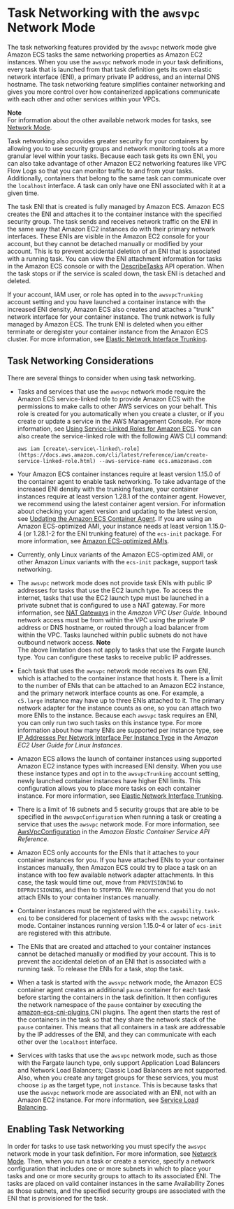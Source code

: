 # Task Networking with the `awsvpc` Network Mode<a name="task-networking"></a>

The task networking features provided by the `awsvpc` network mode give Amazon ECS tasks the same networking properties as Amazon EC2 instances\. When you use the `awsvpc` network mode in your task definitions, every task that is launched from that task definition gets its own elastic network interface \(ENI\), a primary private IP address, and an internal DNS hostname\. The task networking feature simplifies container networking and gives you more control over how containerized applications communicate with each other and other services within your VPCs\.

**Note**  
For information about the other available network modes for tasks, see [Network Mode](task_definition_parameters.md#network_mode)\.

Task networking also provides greater security for your containers by allowing you to use security groups and network monitoring tools at a more granular level within your tasks\. Because each task gets its own ENI, you can also take advantage of other Amazon EC2 networking features like VPC Flow Logs so that you can monitor traffic to and from your tasks\. Additionally, containers that belong to the same task can communicate over the `localhost` interface\. A task can only have one ENI associated with it at a given time\.

The task ENI that is created is fully managed by Amazon ECS\. Amazon ECS creates the ENI and attaches it to the container instance with the specified security group\. The task sends and receives network traffic on the ENI in the same way that Amazon EC2 instances do with their primary network interfaces\. These ENIs are visible in the Amazon EC2 console for your account, but they cannot be detached manually or modified by your account\. This is to prevent accidental deletion of an ENI that is associated with a running task\. You can view the ENI attachment information for tasks in the Amazon ECS console or with the [DescribeTasks](https://docs.aws.amazon.com/AmazonECS/latest/APIReference/API_DescribeTasks.html) API operation\. When the task stops or if the service is scaled down, the task ENI is detached and deleted\.

If your account, IAM user, or role has opted in to the `awsvpcTrunking` account setting and you have launched a container instance with the increased ENI density, Amazon ECS also creates and attaches a "trunk" network interface for your container instance\. The trunk network is fully managed by Amazon ECS\. The trunk ENI is deleted when you either terminate or deregister your container instance from the Amazon ECS cluster\. For more information, see [Elastic Network Interface Trunking](container-instance-eni.md)\.

## Task Networking Considerations<a name="task-networking-considerations"></a>

There are several things to consider when using task networking\.
+ Tasks and services that use the `awsvpc` network mode require the Amazon ECS service\-linked role to provide Amazon ECS with the permissions to make calls to other AWS services on your behalf\. This role is created for you automatically when you create a cluster, or if you create or update a service in the AWS Management Console\. For more information, see [Using Service\-Linked Roles for Amazon ECS](using-service-linked-roles.md)\. You can also create the service\-linked role with the following AWS CLI command:

  ```
  aws iam [create\-service\-linked\-role](https://docs.aws.amazon.com/cli/latest/reference/iam/create-service-linked-role.html) --aws-service-name ecs.amazonaws.com
  ```
+ Your Amazon ECS container instances require at least version 1\.15\.0 of the container agent to enable task networking\. To take advantage of the increased ENI density with the trunking feature, your container instances require at least version 1\.28\.1 of the container agent\. However, we recommend using the latest container agent version\. For information about checking your agent version and updating to the latest version, see [Updating the Amazon ECS Container Agent](ecs-agent-update.md)\. If you are using an Amazon ECS\-optimized AMI, your instance needs at least version 1\.15\.0\-4 \(or 1\.28\.1\-2 for the ENI trunking feature\) of the `ecs-init` package\. For more information, see [Amazon ECS\-optimized AMIs](ecs-optimized_AMI.md)\.
+ Currently, only Linux variants of the Amazon ECS\-optimized AMI, or other Amazon Linux variants with the `ecs-init` package, support task networking\. 
+ The `awsvpc` network mode does not provide task ENIs with public IP addresses for tasks that use the EC2 launch type\. To access the internet, tasks that use the EC2 launch type must be launched in a private subnet that is configured to use a NAT gateway\. For more information, see [NAT Gateways](https://docs.aws.amazon.com/vpc/latest/userguide/vpc-nat-gateway.html) in the *Amazon VPC User Guide*\. Inbound network access must be from within the VPC using the private IP address or DNS hostname, or routed through a load balancer from within the VPC\. Tasks launched within public subnets do not have outbound network access\.
**Note**  
The above limitation does not apply to tasks that use the Fargate launch type\. You can configure these tasks to receive public IP addresses\.
+ Each task that uses the `awsvpc` network mode receives its own ENI, which is attached to the container instance that hosts it\. There is a limit to the number of ENIs that can be attached to an Amazon EC2 instance, and the primary network interface counts as one\. For example, a `c5.large` instance may have up to three ENIs attached to it\. The primary network adapter for the instance counts as one, so you can attach two more ENIs to the instance\. Because each `awsvpc` task requires an ENI, you can only run two such tasks on this instance type\. For more information about how many ENIs are supported per instance type, see [IP Addresses Per Network Interface Per Instance Type](https://docs.aws.amazon.com/AWSEC2/latest/UserGuide/using-eni.html#AvailableIpPerENI) in the *Amazon EC2 User Guide for Linux Instances*\.
+ Amazon ECS allows the launch of container instances using supported Amazon EC2 instance types with increased ENI density\. When you use these instance types and opt in to the `awsvpcTrunking` account setting, newly launched container instances have higher ENI limits\. This configuration allows you to place more tasks on each container instance\. For more information, see [Elastic Network Interface Trunking](container-instance-eni.md)\.
+ There is a limit of 16 subnets and 5 security groups that are able to be specified in the `awsvpcConfiguration` when running a task or creating a service that uses the `awsvpc` network mode\. For more information, see [AwsVpcConfiguration](https://docs.aws.amazon.com/AmazonECS/latest/APIReference/API_AwsVpcConfiguration.html) in the *Amazon Elastic Container Service API Reference*\.
+ Amazon ECS only accounts for the ENIs that it attaches to your container instances for you\. If you have attached ENIs to your container instances manually, then Amazon ECS could try to place a task on an instance with too few available network adapter attachments\. In this case, the task would time out, move from `PROVISIONING` to `DEPROVISIONING`, and then to `STOPPED`\. We recommend that you do not attach ENIs to your container instances manually\.
+ Container instances must be registered with the `ecs.capability.task-eni` to be considered for placement of tasks with the `awsvpc` network mode\. Container instances running version 1\.15\.0\-4 or later of `ecs-init` are registered with this attribute\.
+ The ENIs that are created and attached to your container instances cannot be detached manually or modified by your account\. This is to prevent the accidental deletion of an ENI that is associated with a running task\. To release the ENIs for a task, stop the task\.
+ When a task is started with the `awsvpc` network mode, the Amazon ECS container agent creates an additional `pause` container for each task before starting the containers in the task definition\. It then configures the network namespace of the `pause` container by executing the [amazon\-ecs\-cni\-plugins ](https://github.com/aws/amazon-ecs-cni-plugins) CNI plugins\. The agent then starts the rest of the containers in the task so that they share the network stack of the `pause` container\. This means that all containers in a task are addressable by the IP addresses of the ENI, and they can communicate with each other over the `localhost` interface\.
+ Services with tasks that use the `awsvpc` network mode, such as those with the Fargate launch type, only support Application Load Balancers and Network Load Balancers; Classic Load Balancers are not supported\. Also, when you create any target groups for these services, you must choose `ip` as the target type, not `instance`\. This is because tasks that use the `awsvpc` network mode are associated with an ENI, not with an Amazon EC2 instance\. For more information, see [Service Load Balancing](service-load-balancing.md)\.

## Enabling Task Networking<a name="enable-task-networking"></a>

In order for tasks to use task networking you must specify the `awsvpc` network mode in your task definition\. For more information, see [Network Mode](task_definition_parameters.md#network_mode)\. Then, when you run a task or create a service, specify a network configuration that includes one or more subnets in which to place your tasks and one or more security groups to attach to its associated ENI\. The tasks are placed on valid container instances in the same Availability Zones as those subnets, and the specified security groups are associated with the ENI that is provisioned for the task\.